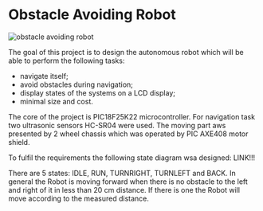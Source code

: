 # Obstacle Avoiding Robot

![obstacle avoiding robot](https://github.com/Anna-Little-Bird/Obstacle-Avoiding-Robot/blob/master/Photos/1.jpg)

The goal of this project is to design the autonomous robot which will be able to perform the following tasks:
-	navigate itself;
-	avoid obstacles during navigation;
-	display states of the systems on a LCD display;
-	minimal size and cost.

The core of the project is PIC18F25K22 microcontroller. For navigation task two ultrasonic sensors HC-SR04 were used. The moving part aws presented by 2 wheel chassis which was operated by PIC AXE408 motor shield.

To fulfil the requirements the following state diagram wsa designed: LINK!!!

There are 5 states: IDLE, RUN, TURNRIGHT, TURNLEFT and BACK. In general the Robot is moving forward when there is no obstacle to the left and right of it in less than 20 cm distance. If there is one the Robot will move according to the measured distance.
